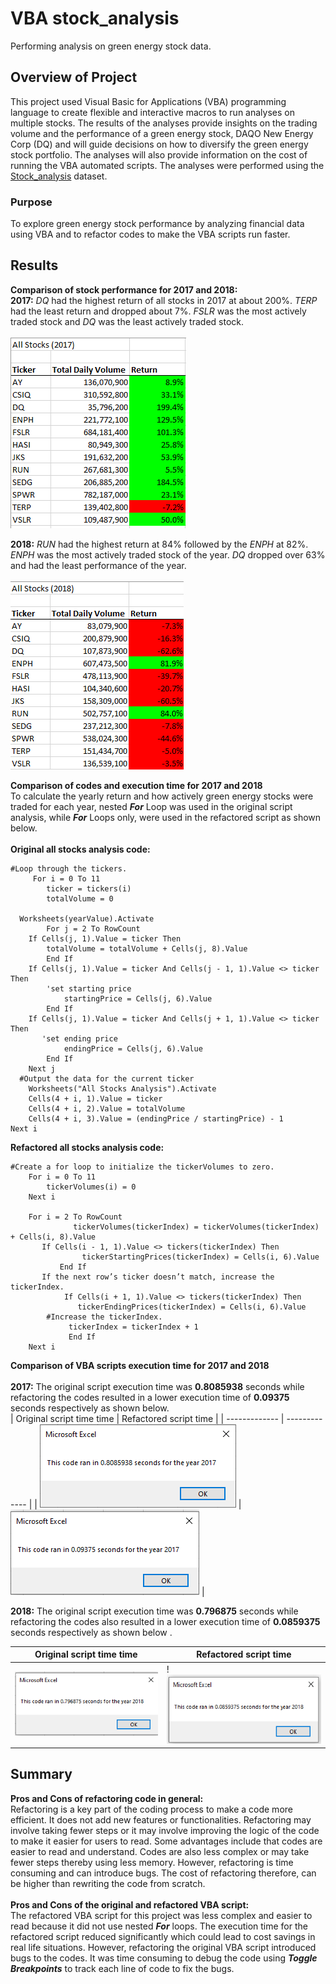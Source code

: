 # VBA stock_analysis
Performing analysis on green energy stock data.

## Overview of Project
This project used Visual Basic for Applications (VBA) programming language to create flexible and interactive macros to run analyses on multiple stocks. The results of the analyses provide insights on the trading volume and the performance of a green energy stock, DAQO New Energy Corp (DQ) and will guide decisions on how to diversify the green energy stock portfolio. The analyses will also provide information on the cost of running the VBA automated scripts. The analyses were performed using the [Stock_analysis](https://github.com/aobasuyi/stock_analysis/blob/main/VBA_Challenge.xlsm) dataset.

### Purpose
To explore green energy stock performance by analyzing financial data using VBA and to refactor codes to make the VBA scripts run faster.

## Results

**Comparison of stock performance for 2017 and 2018:**<br />
**2017:** *DQ* had the highest return of all stocks in 2017 at about 200%. *TERP* had the least return and dropped about 7%. *FSLR* was the most actively traded stock and *DQ* was the least actively traded stock.<br /><br /> *![VBA_Challenge 2017](Module%202_Resources/VBA_Challenge_All%20Stocks_2017.png)*<br />

**2018:** *RUN* had the highest return at 84% followed by the *ENPH* at 82%. *ENPH* was the most actively traded stock of the year. *DQ* dropped over 63% and had the least performance of the year. <br /><br />![image](Module%202_Resources/VBA%20Challenge_All%20Stocks_2018.png)
<br />

**Comparison of codes and execution time for 2017 and 2018** <br />
To calculate the yearly return and how actively green energy stocks were traded for each year, nested ***For*** Loop was used in the original script analysis, while ***For*** Loops only, were used in the refactored script as shown below.<br /><br />
**Original all stocks analysis code:**
```
#Loop through the tickers.
     For i = 0 To 11
        ticker = tickers(i)
        totalVolume = 0
        
  Worksheets(yearValue).Activate
        For j = 2 To RowCount
    If Cells(j, 1).Value = ticker Then
    	totalVolume = totalVolume + Cells(j, 8).Value
        End If
    If Cells(j, 1).Value = ticker And Cells(j - 1, 1).Value <> ticker Then
        'set starting price
            startingPrice = Cells(j, 6).Value
        End If
    If Cells(j, 1).Value = ticker And Cells(j + 1, 1).Value <> ticker Then
       'set ending price
            endingPrice = Cells(j, 6).Value
        End If
    Next j
  #Output the data for the current ticker
    Worksheets("All Stocks Analysis").Activate
    Cells(4 + i, 1).Value = ticker
    Cells(4 + i, 2).Value = totalVolume
    Cells(4 + i, 3).Value = (endingPrice / startingPrice) - 1
Next i
```
**Refactored all stocks analysis code:**
```
#Create a for loop to initialize the tickerVolumes to zero.
    For i = 0 To 11
        tickerVolumes(i) = 0
    Next i
        
    For i = 2 To RowCount
              tickerVolumes(tickerIndex) = tickerVolumes(tickerIndex) + Cells(i, 8).Value
       If Cells(i - 1, 1).Value <> tickers(tickerIndex) Then
                tickerStartingPrices(tickerIndex) = Cells(i, 6).Value
           End If
       If the next row’s ticker doesn’t match, increase the tickerIndex.
            If Cells(i + 1, 1).Value <> tickers(tickerIndex) Then
               tickerEndingPrices(tickerIndex) = Cells(i, 6).Value
        #Increase the tickerIndex.
             tickerIndex = tickerIndex + 1
             End If
    Next i
```
**Comparison of VBA scripts execution time for 2017 and 2018** <br /><br />
**2017:** The original script execution time was **0.8085938** seconds while refactoring the codes resulted in a lower execution time of **0.09375** seconds respectively as shown below. <br />
| Original script time time  | Refactored script time |
| ------------- | ------------- |
| ![Original_2017](Module%202_Resources/VBA_Original_2017.png)  | ![Refactored_2017](Module%202_Resources/VBA_Challenge_2017.png)  |

**2018:** The original script execution time was **0.796875** seconds while refactoring the codes also resulted in a lower execution time of **0.0859375** seconds respectively as shown below .<br />

| Original script time time  | Refactored script time |
| ------------- | ------------- |
| ![Original_2018](Module%202_Resources/VBA_Original_2018.png)  | !*![Refactored_2018](Module%202_Resources/VBA_Challenge_2018%20.png)*  |

## Summary
**Pros and Cons of refactoring code in general:** <br />
Refactoring is a key part of the coding process to make a code more efficient. It does not add new features or functionalities. Refactoring may involve taking fewer steps or it may involve improving the logic of the code to make it easier for users to read. Some advantages include that codes are easier to read and understand. Codes are also less complex or may take fewer steps thereby using less memory. However, refactoring is time consuming and can introduce bugs. The cost of refactoring therefore, can be higher than rewriting the code from scratch.<br /><br />
**Pros and Cons of the original and refactored VBA script:**<br />
The refactored VBA script for this project was less complex and easier to read because it did not use nested ***For*** loops. The execution time for the refactored script reduced significantly which could lead to cost savings in real life situations. However, refactoring the original VBA script introduced bugs to the codes. It was time consuming to debug the code using ***Toggle Breakpoints*** to track each line of code to fix the bugs.
